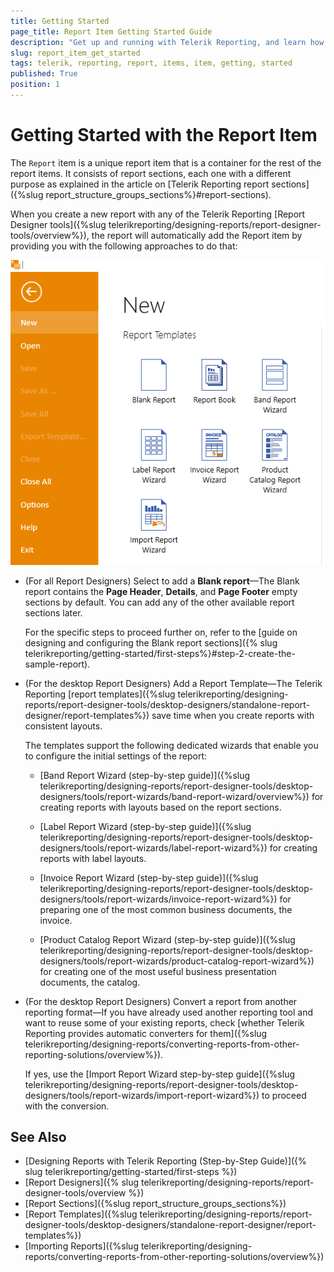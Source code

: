 ```yaml
---
title: Getting Started
page_title: Report Item Getting Started Guide
description: "Get up and running with Telerik Reporting, and learn how to create and use the Report item in reports."
slug: report_item_get_started
tags: telerik, reporting, report, items, item, getting, started
published: True
position: 1
---
```


# Getting Started with the Report Item 

The `Report` item is a unique report item that is a container for the rest of the report items. It consists of report sections, each one with a different purpose as explained in the article on [Telerik Reporting report sections]({%slug report_structure_groups_sections%}#report-sections).

When you create a new report with any of the Telerik Reporting [Report Designer tools]({%slug telerikreporting/designing-reports/report-designer-tools/overview%}), the report will automatically add the Report item by providing you with the following approaches to do that: 

![Add New Report Item](images/ReportItemCreate.png)

* (For all Report Designers) Select to add a **Blank report**&mdash;The Blank report contains the **Page Header**, **Details**, and **Page Footer** empty sections by default. You can add any of the other available report sections later. 

  For the specific steps to proceed further on, refer to the [guide on designing and configuring the Blank report sections]({% slug telerikreporting/getting-started/first-steps%}#step-2-create-the-sample-report). 

* (For the desktop Report Designers) Add a Report Template&mdash;The Telerik Reporting [report templates]({%slug telerikreporting/designing-reports/report-designer-tools/desktop-designers/standalone-report-designer/report-templates%}) save time when you create reports with consistent layouts. 

	The templates support the following dedicated wizards that enable you to configure the initial settings of the report: 

	* [Band Report Wizard (step-by-step guide)]({%slug telerikreporting/designing-reports/report-designer-tools/desktop-designers/tools/report-wizards/band-report-wizard/overview%}) for creating reports with layouts based on the report sections.

	* [Label Report Wizard (step-by-step guide)]({%slug telerikreporting/designing-reports/report-designer-tools/desktop-designers/tools/report-wizards/label-report-wizard%}) for creating reports with label layouts.

	* [Invoice Report Wizard (step-by-step guide)]({%slug telerikreporting/designing-reports/report-designer-tools/desktop-designers/tools/report-wizards/invoice-report-wizard%}) for preparing one of the most common business documents, the invoice.

	* [Product Catalog Report Wizard (step-by-step guide)]({%slug telerikreporting/designing-reports/report-designer-tools/desktop-designers/tools/report-wizards/product-catalog-report-wizard%}) for creating one of the most useful business presentation documents, the catalog.


* (For the desktop Report Designers) Convert a report from another reporting format&mdash;If you have already used another reporting tool and want to reuse some of your existing reports, check [whether Telerik Reporting provides automatic converters for them]({%slug telerikreporting/designing-reports/converting-reports-from-other-reporting-solutions/overview%}). 

	If yes, use the [Import Report Wizard step-by-step guide]({%slug telerikreporting/designing-reports/report-designer-tools/desktop-designers/tools/report-wizards/import-report-wizard%}) to proceed with the conversion.

## See Also

* [Designing Reports with Telerik Reporting (Step-by-Step Guide)]({% slug telerikreporting/getting-started/first-steps %})
* [Report Designers]({% slug telerikreporting/designing-reports/report-designer-tools/overview %})
* [Report Sections]({%slug report_structure_groups_sections%})
* [Report Templates]({%slug telerikreporting/designing-reports/report-designer-tools/desktop-designers/standalone-report-designer/report-templates%})
* [Importing Reports]({%slug telerikreporting/designing-reports/converting-reports-from-other-reporting-solutions/overview%})
